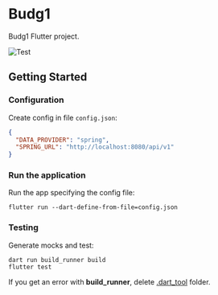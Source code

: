 # Budg1

Budg1 Flutter project.

![Test](https://github.com/h4j4x/budgi/actions/workflows/flutter-test.yml/badge.svg)

## Getting Started

### Configuration

Create config in file `config.json`:

```json
{
  "DATA_PROVIDER": "spring",
  "SPRING_URL": "http://localhost:8080/api/v1"
}
```

### Run the application

Run the app specifying the config file:

```shell
flutter run --dart-define-from-file=config.json
```

### Testing

Generate mocks and test:

```shell
dart run build_runner build
flutter test
```

If you get an error with **build_runner**, delete [.dart_tool](.dart_tool) folder.
